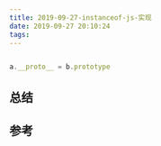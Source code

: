 ```yaml
---
title: 2019-09-27-instanceof-js-实现
date: 2019-09-27 20:10:24
tags:
---
```


```js

a.__proto__ = b.prototype
```


## 总结

## 参考
